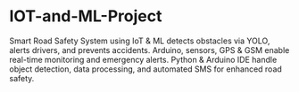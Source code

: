 # IOT-and-ML-Project
Smart Road Safety System using IoT &amp; ML detects obstacles via YOLO, alerts drivers, and prevents accidents. Arduino, sensors, GPS &amp; GSM enable real-time monitoring and emergency alerts. Python &amp; Arduino IDE handle object detection, data processing, and automated SMS for enhanced road safety.
